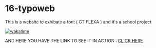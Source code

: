 # 16-typoweb

This is a website to exhibate a font ( GT FLEXA ) and it's a school project

<a href="https://wakatime.com/badge/user/ea8c41ab-c469-436f-8821-bf847d37bfd0/project/36ba2d97-afca-4775-af7b-301b0c1e8a6b"><img src="https://wakatime.com/badge/user/ea8c41ab-c469-436f-8821-bf847d37bfd0/project/36ba2d97-afca-4775-af7b-301b0c1e8a6b.svg" alt="wakatime"></a>

AND HERE YOU HAVE THE LINK TO SEE IT IN ACTION : <a href="https://imd1.ch/imd12/DevantayF/GT-FLEXA/" target="_blank">CLICK HERE</a>
